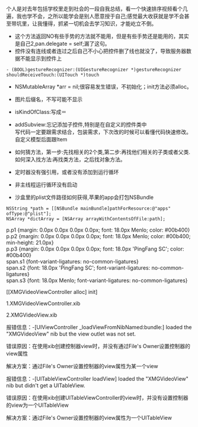 个人是对去年包括学校里走到社会的一段自我总结，看一个快速排序视频看个几遍，我也学不会，之所以能学会是别人愿意授于自己;感觉最大收获就是学不会甚至带坑里，让我懂得，抓紧一切机会去学习知识，才能屹立不倒。

* 这个方法返回NO有些手势的方法就不能用，但是有些手势还是能用的，其实是自己2,pan.delegate = self;漏了这句。
* 控件没有连线或者连过之后自己不小心把控件删了线也就没了，导致服务器数据不能显示到控件上

```
- (BOOL)gestureRecognizer:(UIGestureRecognizer *)gestureRecognizer shouldReceiveTouch:(UITouch *)touch
```

* NSMutableArray \*arr = nil;很容易发生错误，不初始化；init方法必须alloc。

* 图片后缀名，不写可能不显示

* isKindOfClass:写成＝

* addSubview:忘记添加子控件,特别是在自定义的控件类中  
  写代码一定要跟需求结合，包装需求，下次改的时候可以看懂代码快速修改。自定义模型后面跟Item

* 如何猜方法，第一步:先找相关的2个类,第二步:再找他们相关的子类或者父类.如何深入找方法:再找类方法，之后找对象方法。

* 定时器没有强引用，或者没有添加到运行循环

* 非主线程运行循环没有启动
* 沙盒里的plist文件路径如何获得,苹果的app会打包NSBundle

```
NSString *path = [[NSBundle mainBundle]pathForResource:@"apps" ofType:@"plist"];
NSArray *dictArray = [NSArray arrayWithContentsOfFile:path];
```

p.p1 {margin: 0.0px 0.0px 0.0px 0.0px; font: 18.0px Menlo; color: \#00b400}  
p.p2 {margin: 0.0px 0.0px 0.0px 0.0px; font: 18.0px Menlo; color: \#00b400; min-height: 21.0px}  
p.p3 {margin: 0.0px 0.0px 0.0px 0.0px; font: 18.0px 'PingFang SC'; color: \#00b400}  
span.s1 {font-variant-ligatures: no-common-ligatures}  
span.s2 {font: 18.0px 'PingFang SC'; font-variant-ligatures: no-common-ligatures}  
span.s3 {font: 18.0px Menlo; font-variant-ligatures: no-common-ligatures}

\[\[XMGVideoViewController alloc\] init\]

1.XMGVideoViewController.xib

2.XMGVideoView.xib

报错信息：-\[UIViewController \_loadViewFromNibNamed:bundle:\] loaded the "XMGVideoView" nib but the view outlet was not set.

错误原因：在使用xib创建控制器view时，并没有通过File's Owner设置控制器的view属性

解决方案：通过File's Owner设置控制器的view属性为某一个view

报错信息：-\[UITableViewController loadView\] loaded the "XMGVideoView" nib but didn't get a UITableView.

错误原因：在使用xib创建UITableViewController的view时，并没有设置控制器的view为一个UITableView

解决方案：通过File's Owner设置控制器的view属性为一个UITableView

